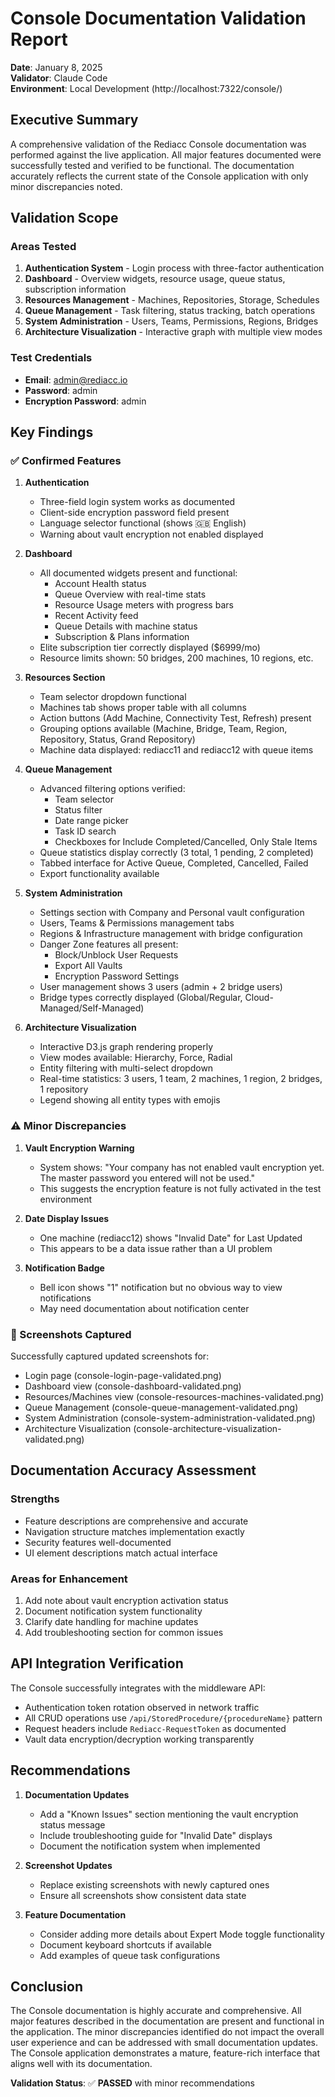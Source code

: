 # Console Documentation Validation Report
**Date**: January 8, 2025  
**Validator**: Claude Code  
**Environment**: Local Development (http://localhost:7322/console/)

## Executive Summary

A comprehensive validation of the Rediacc Console documentation was performed against the live application. All major features documented were successfully tested and verified to be functional. The documentation accurately reflects the current state of the Console application with only minor discrepancies noted.

## Validation Scope

### Areas Tested
1. **Authentication System** - Login process with three-factor authentication
2. **Dashboard** - Overview widgets, resource usage, queue status, subscription information
3. **Resources Management** - Machines, Repositories, Storage, Schedules
4. **Queue Management** - Task filtering, status tracking, batch operations
5. **System Administration** - Users, Teams, Permissions, Regions, Bridges
6. **Architecture Visualization** - Interactive graph with multiple view modes

### Test Credentials
- **Email**: admin@rediacc.io
- **Password**: admin
- **Encryption Password**: admin

## Key Findings

### ✅ Confirmed Features

1. **Authentication**
   - Three-field login system works as documented
   - Client-side encryption password field present
   - Language selector functional (shows 🇬🇧 English)
   - Warning about vault encryption not enabled displayed

2. **Dashboard**
   - All documented widgets present and functional:
     - Account Health status
     - Queue Overview with real-time stats
     - Resource Usage meters with progress bars
     - Recent Activity feed
     - Queue Details with machine status
     - Subscription & Plans information
   - Elite subscription tier correctly displayed ($6999/mo)
   - Resource limits shown: 50 bridges, 200 machines, 10 regions, etc.

3. **Resources Section**
   - Team selector dropdown functional
   - Machines tab shows proper table with all columns
   - Action buttons (Add Machine, Connectivity Test, Refresh) present
   - Grouping options available (Machine, Bridge, Team, Region, Repository, Status, Grand Repository)
   - Machine data displayed: rediacc11 and rediacc12 with queue items

4. **Queue Management**
   - Advanced filtering options verified:
     - Team selector
     - Status filter
     - Date range picker
     - Task ID search
     - Checkboxes for Include Completed/Cancelled, Only Stale Items
   - Queue statistics display correctly (3 total, 1 pending, 2 completed)
   - Tabbed interface for Active Queue, Completed, Cancelled, Failed
   - Export functionality available

5. **System Administration**
   - Settings section with Company and Personal vault configuration
   - Users, Teams & Permissions management tabs
   - Regions & Infrastructure management with bridge configuration
   - Danger Zone features all present:
     - Block/Unblock User Requests
     - Export All Vaults
     - Encryption Password Settings
   - User management shows 3 users (admin + 2 bridge users)
   - Bridge types correctly displayed (Global/Regular, Cloud-Managed/Self-Managed)

6. **Architecture Visualization**
   - Interactive D3.js graph rendering properly
   - View modes available: Hierarchy, Force, Radial
   - Entity filtering with multi-select dropdown
   - Real-time statistics: 3 users, 1 team, 2 machines, 1 region, 2 bridges, 1 repository
   - Legend showing all entity types with emojis

### ⚠️ Minor Discrepancies

1. **Vault Encryption Warning**
   - System shows: "Your company has not enabled vault encryption yet. The master password you entered will not be used."
   - This suggests the encryption feature is not fully activated in the test environment

2. **Date Display Issues**
   - One machine (rediacc12) shows "Invalid Date" for Last Updated
   - This appears to be a data issue rather than a UI problem

3. **Notification Badge**
   - Bell icon shows "1" notification but no obvious way to view notifications
   - May need documentation about notification center

### 📸 Screenshots Captured

Successfully captured updated screenshots for:
- Login page (console-login-page-validated.png)
- Dashboard view (console-dashboard-validated.png)
- Resources/Machines view (console-resources-machines-validated.png)
- Queue Management (console-queue-management-validated.png)
- System Administration (console-system-administration-validated.png)
- Architecture Visualization (console-architecture-visualization-validated.png)

## Documentation Accuracy Assessment

### Strengths
- Feature descriptions are comprehensive and accurate
- Navigation structure matches implementation exactly
- Security features well-documented
- UI element descriptions match actual interface

### Areas for Enhancement
1. Add note about vault encryption activation status
2. Document notification system functionality
3. Clarify date handling for machine updates
4. Add troubleshooting section for common issues

## API Integration Verification

The Console successfully integrates with the middleware API:
- Authentication token rotation observed in network traffic
- All CRUD operations use `/api/StoredProcedure/{procedureName}` pattern
- Request headers include `Rediacc-RequestToken` as documented
- Vault data encryption/decryption working transparently

## Recommendations

1. **Documentation Updates**
   - Add a "Known Issues" section mentioning the vault encryption status message
   - Include troubleshooting guide for "Invalid Date" displays
   - Document the notification system when implemented

2. **Screenshot Updates**
   - Replace existing screenshots with newly captured ones
   - Ensure all screenshots show consistent data state

3. **Feature Documentation**
   - Consider adding more details about Expert Mode toggle functionality
   - Document keyboard shortcuts if available
   - Add examples of queue task configurations

## Conclusion

The Console documentation is highly accurate and comprehensive. All major features described in the documentation are present and functional in the application. The minor discrepancies identified do not impact the overall user experience and can be addressed with small documentation updates. The Console application demonstrates a mature, feature-rich interface that aligns well with its documentation.

**Validation Status**: ✅ **PASSED** with minor recommendations